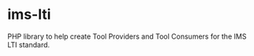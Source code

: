ims-lti
=======

PHP library to help create Tool Providers and Tool Consumers for the IMS LTI standard.
